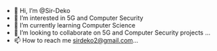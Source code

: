 - 👋 Hi, I’m @Sir-Deko
- 👀 I’m interested in 5G and Computer Security
- 🌱 I’m currently learning Computer Science
- 💞️ I’m looking to collaborate on 5G and Computer Security projects ...
- 📫 How to reach me sirdeko2@gmail.com...

<!---
Sir-Deko/Sir-Deko is a ✨ special ✨ repository because its `README.md` (this file) appears on your GitHub profile.
You can click the Preview link to take a look at your changes.
--->
